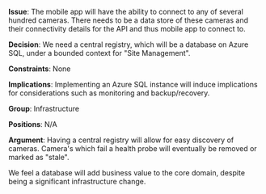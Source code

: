 
**Issue**: The mobile app will have the ability to connect to any of several hundred cameras. There needs to be a data store of these cameras and their connectivity details for the API and thus mobile app to connect to.

**Decision**: We need a central registry, which will be a database on Azure SQL, under a bounded context for "Site Management".

**Constraints**: None

**Implications**: Implementing an Azure SQL instance will induce implications for considerations such as monitoring and backup/recovery.

**Group**: Infrastructure

**Positions**: N/A

**Argument**: Having a central registry will allow for easy discovery of cameras. Camera's which fail a health probe will eventually be removed or marked as "stale".


We feel a database will add business value to the core domain, despite being a significant infrastructure change.